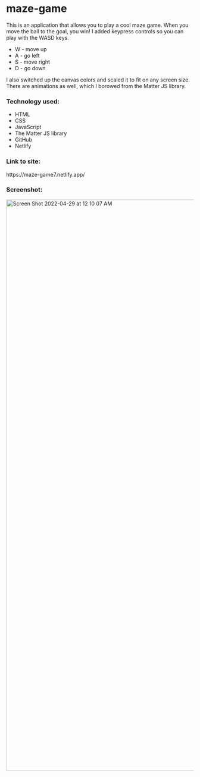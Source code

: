 # maze-game
 
This is an application that allows you to play a cool maze game. When you move the ball to the goal, you win! I added keypress controls so you can play with the WASD keys. 

- W - move up
- A - go left
- S - move right
- D - go down

I also switched up the canvas colors and scaled it to fit on any screen size. There are animations as well, which I borowed from the Matter JS library. 


<h3>Technology used:</h3>

- HTML
- CSS
- JavaScript
- The Matter JS library
- GitHub
- Netlify

<h3>Link to site:</h3>
https://maze-game7.netlify.app/

<h3>Screenshot:</h3>

<img width="1536" alt="Screen Shot 2022-04-29 at 12 10 07 AM" src="https://user-images.githubusercontent.com/40691059/165837293-0842f5e0-31c8-4e31-83b8-30abc925bacf.png">



